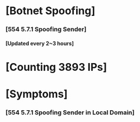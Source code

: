 # [Botnet Spoofing]
### [554 5.7.1 Spoofing Sender]
#### [Updated every 2~3 hours]

# [Counting 3893 IPs]

# [Symptoms] 
###   [554 5.7.1 Spoofing Sender in Local Domain]
